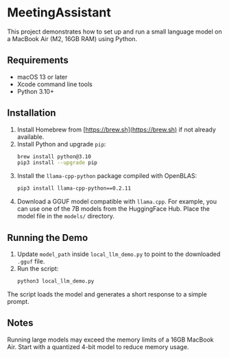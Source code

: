 # MeetingAssistant

This project demonstrates how to set up and run a small language model on a MacBook Air (M2, 16GB RAM) using Python.

## Requirements
- macOS 13 or later
- Xcode command line tools
- Python 3.10+

## Installation
1. Install Homebrew from [https://brew.sh](https://brew.sh) if not already available.
2. Install Python and upgrade `pip`:
   ```bash
   brew install python@3.10
   pip3 install --upgrade pip
   ```
3. Install the `llama-cpp-python` package compiled with OpenBLAS:
   ```bash
   pip3 install llama-cpp-python==0.2.11
   ```
4. Download a GGUF model compatible with `llama.cpp`. For example, you can use one of the 7B models from the HuggingFace Hub. Place the model file in the `models/` directory.

## Running the Demo
1. Update `model_path` inside `local_llm_demo.py` to point to the downloaded `.gguf` file.
2. Run the script:
   ```bash
   python3 local_llm_demo.py
   ```

The script loads the model and generates a short response to a simple prompt.

## Notes
Running large models may exceed the memory limits of a 16GB MacBook Air. Start with a quantized 4-bit model to reduce memory usage.
